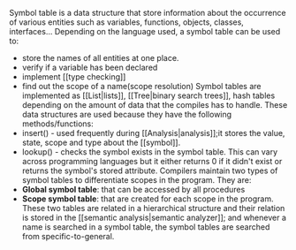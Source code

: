 Symbol table is a data structure that store information about the occurrence of various entities such as variables, functions, objects, classes, interfaces...
Depending on the language used, a symbol table can be used to:
- store the names of all entities at one place.
- verify if a variable has been declared
- implement [[type checking]] 
- find out the scope of a name(scope resolution)
Symbol tables are implemented as [[List|lists]], [[Tree|binary search trees]], hash tables depending on the amount of data that the compiles has to handle. These data structures are used because they have the following methods/functions:
- insert() - used frequently during [[Analysis|analysis]];it stores the value, state, scope and type about the [[symbol]]. 
- lookup() - checks the symbol exists in the symbol table. This can vary across programming languages but it either returns 0 if it didn't exist or returns the symbol's stored attribute.
Compilers maintain two types of symbol tables to differentiate scopes in the program. They are:
- **Global symbol table**: that can be accessed by all procedures
- **Scope symbol table**: that are created for each scope in the program.
These two tables are related in a hierarchical structure and their relation is stored in the [[semantic analysis|semantic analyzer]]; and whenever a name is searched in a symbol table, the symbol tables are searched from specific-to-general.
